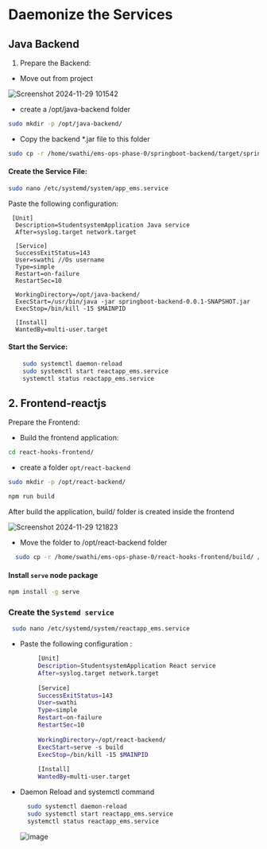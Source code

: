 
# Daemonize the Services

## Java Backend

1. Prepare the Backend:

* Move out from project

![Screenshot 2024-11-29 101542](https://github.com/user-attachments/assets/d89fa9de-1d1a-4f7e-9279-5f4c0c8d5dbb)

* create a /opt/java-backend folder
```bash 
sudo mkdir -p /opt/java-backend/

```
* Copy the backend *.jar file to this folder

```bash
sudo cp -r /home/swathi/ems-ops-phase-0/springboot-backend/target/springboot-backend-0.0.1-SNAPSHOT.jar /home/swathi/opt/java-backend/
```
####  Create the Service File:

``` bash
sudo nano /etc/systemd/system/app_ems.service
```
Paste the following configuration:
```
 [Unit]
  Description=StudentsystemApplication Java service
  After=syslog.target network.target
  
  [Service]
  SuccessExitStatus=143
  User=swathi //Os username
  Type=simple
  Restart=on-failure
  RestartSec=10
  
  WorkingDirectory=/opt/java-backend/
  ExecStart=/usr/bin/java -jar springboot-backend-0.0.1-SNAPSHOT.jar
  ExecStop=/bin/kill -15 $MAINPID
  
  [Install]
  WantedBy=multi-user.target
  ```

#### Start the Service:
```bash
    sudo systemctl daemon-reload
    sudo systemctl start reactapp_ems.service
    systemctl status reactapp_ems.service
```
## 2. Frontend-reactjs
Prepare the Frontend:

* Build the frontend application:
```bash
cd react-hooks-frontend/
```
* create a folder `opt/react-backend`
``` bash
sudo mkdir -p /opt/react-backend/
```
```bash
npm run build
```

After build the application, build/ folder is created inside the frontend

![Screenshot 2024-11-29 121823](https://github.com/user-attachments/assets/62a5813c-4aba-44f8-845c-d820ea850a9d)

* Move the folder to /opt/react-backend folder
```bash
  sudo cp -r /home/swathi/ems-ops-phase-0/react-hooks-frontend/build/ /home/swathi/opt/react-backend/
 ```
 #### Install `serve` node package

 ```bash
 npm install -g serve
 ```  

### Create the `Systemd service`
 ```bash
  sudo nano /etc/systemd/system/reactapp_ems.service
```
* Paste the following configuration :
   ```bash
        [Unit]
        Description=StudentsystemApplication React service
        After=syslog.target network.target
        
        [Service]
        SuccessExitStatus=143
        User=swathi 
        Type=simple
        Restart=on-failure
        RestartSec=10
        
        WorkingDirectory=/opt/react-backend/
        ExecStart=serve -s build
        ExecStop=/bin/kill -15 $MAINPID
        
        [Install]
        WantedBy=multi-user.target
    ```
* Daemon Reload and systemctl command
  ```bash
    sudo systemctl daemon-reload
    sudo systemctl start reactapp_ems.service
    systemctl status reactapp_ems.service
  ```  
  ![image](https://github.com/user-attachments/assets/da49881c-2dd3-49af-a76d-c6ac3ed1454b)
